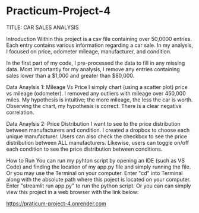 # Practicum-Project-4

TITLE: CAR SALES ANALYSIS

Introduction
Within this project is a csv file containing over 50,0000 entries. Each entry contains various information regarding a car sale.
In my analysis, I focused on price, odometer mileage, manufacturer, and condition.

In the first part of my code, I pre-processed the data to fill in any missing data. Most importantly for my analysis, I remove any entries containing sales lower than a $1,000 and greater than $80,000. 

Data Anaylsis 1: Mileage Vs Price
I simply chart (using a scatter plot) price vs mileage (odometer). I removed any outliers with mileage over 450,000 miles.
My hypothesis is intuitive; the more mileage, the less the car is worth.
Observing the chart, my hypothesis is correct. There is a clear negative correlation.

Data Anaylsis 2: Price Distribution
I want to see to the price distribution between manufacturers and condition. I created a dropbox to choose each unique manufacturer. Users can also check the checkbox to see the price distribution between ALL manufacturers. Likewise, users can toggle on/off each condition to see the price distribution between conditions.

How to Run
You can run my pyhton script by opening an IDE (such as VS Code) and finding the location of my app.py file and simply running the file.
Or you may use the Terminal on your computer. Enter "cd" into Terminal along with the absolute path where this poject is located on your computer. Enter "streamlit run app.py" to run the python script.
Or you can can simply view this project in a web browser with the link below:

https://praticum-project-4.onrender.com

